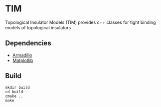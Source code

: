 # TIM
Topological Insulator Models (TIM) provides c++ classes for tight binding models of topological insulators 

## Dependencies

* [Armadillo](http://arma.sourceforge.net/)
* [Matplotlib](https://matplotlib.org/)

## Build

    mkdir build
    cd build
    cmake ..
    make
